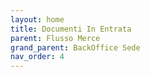 ```yaml
---
layout: home
title: Documenti In Entrata
parent: Flusso Merce
grand_parent: BackOffice Sede
nav_order: 4
---
```

